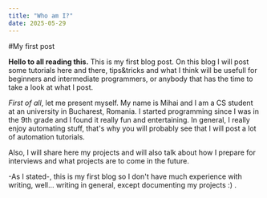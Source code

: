 ```yaml
---
title: "Who am I?"
date: 2025-05-29
---
```


#My first post

**Hello to all reading this.**
This is my first blog post. On this blog I will post some tutorials here and there, tips&tricks and what I think will be usefull for beginners and intermediate programmers, or anybody that has the time to take a look at what I post.  

*First of all*, let me present myself. My name is Mihai and I am a CS student at an university in Bucharest, Romania. I started programming since I was in the 9th grade and I found it really fun and entertaining. In general, I really enjoy automating stuff, that's why you will probably see that I will post a lot of automation tutorials.  

Also, I will share here my projects and will also talk about how I prepare for interviews and what projects are to come in the future.

-As I stated-, this is my first blog so I don't have much experience with writing, well... writing in general, except documenting my projects :) .
